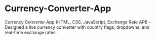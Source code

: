 # Currency-Converter-App
 Currency Converter App (HTML, CSS, JavaScript, Exchange Rate API) – Designed a live currency converter with country flags, dropdowns, and real-time exchange rates.
